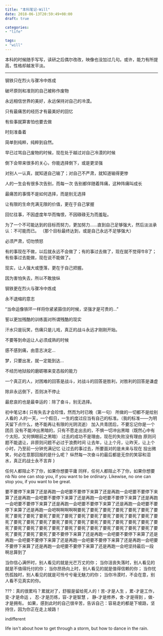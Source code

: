 ```yaml
---
title: "本科笔记-Will"
date: 2018-06-13T20:59:49+08:00
draft: true

categories:
- "life"

tags:
- "will"
---
```



本科的时候随手写写，读研之后偶尔改改，映像也没加过几句。或许，能力有所提高，性格却越发平淡。

---


钢铁只在烈火与骤冷中炼成

破坏原则和准则的自己被称作废物

永远相信世界的美好，永远保持对自己的冷漠。

只有最痛苦的经历才有最美好的回忆

有些事就算害怕也要去做

时刻准备着

简单到纯粹，纯粹到自然。

早已过骂自己废物的时候，现在处于越过对自己冷漠的时候

倒下会带来很多的关心，你能选择倒下，或是更坚强

对别人一认真，就知道自己输了；对自己不严肃，就知道输得更惨

人的一生会有很多次告别，而每一次
告别都伴随着阵痛，这种阵痛叫成长

最痛苦的事情不是如何选择，而是别无选择

让有限的生命充满无限的价值，更在于自己掌握

回忆往事，不因虚度年华而悔恨，不因碌碌无为而羞耻。

为了一个不可能达到的目标而努力，更加努力……直到自己足够强大，然后淡淡承认：不可能而已。
（那个目标最终达到，或是自己永远不足够强大）

必须严肃，切勿愤怒

有的事现在不做，以后就永远不会做了；有的事过去做了，现在就不觉得牛B了；有些事过去能做，现在说不能做了。

现实，让人强大或堕落，更在于自己把握。

因为害怕失去，所以不敢放纵

钢铁更在烈火与骤冷中炼成

永不退缩的意志

“当命运像铁环一样将你紧紧箍住的时候，坚强才是可贵的…”

誓以更加残酷的训练面对所谓残酷的现实

汗水只是玩笑，伤痛只是儿戏，真正的战斗永远才刚刚开始。

不要等到命运让人必须成熟的时候

感不感到痛，由意志决定…

梦，只要出发，就一定能到达…

不经历地狱般的磨砺哪来变态般的能力

一个真正的人，对困难的回答是战斗，对战斗的回答是胜利，对胜利的回答是谦虚

除非永远倒下，否则决不停止

最悲哀的也是最幸运的：除了奋斗，别无选择。

初中笔记本{
  只有失去才会珍惜，然而为时已晚（第一句）
  所做的一切都不是给别人看的
  人的一天，一个假日，一生的度过应当有自己的标准。（我的标准——为明天留下点什么，绝不能再让有限的光阴流逝）
  加入共青团后，不要忘记你是一个团员
  没有不能冲出黑暗的，只有不愿走出去的，不惧一切冲出黑暗（既然心中有个太阳，又何惧眼前之黑暗）
  过去的成功不是理由，现在的失败没有理由
  原则问题不能退让，非原则问题不必过于浪费时间
  让去年，让上个月，让昨天，让上个小时，乃至前一分钟充满记忆
  让过去的事过去，所要面对的是未来与现在
  投出微笑，何必在意那回报的是什么呢？
  纵然每一次奋斗的最后都是无奈的笑容和泪水，真正的战士永不言弃
}

任何人都阻止不了你，如果你想要平庸
同样，任何人都阻止不了你，如果你想要nb
No one can stop you, if you want to be ordinary.
Likewise, no one can stop you, if you want to be great.

要不要停下来算了还是再跑一会吧要不要停下来算了还是再跑一会吧要不要停下来算了还是再跑一会吧要不要停下来算了还是再跑一会吧要不要停下来算了还是再跑一会吧要不要停下来算了还是再跑一会吧要不要停下来算了还是再跑一会吧要不要停下来算了还是再跑一会吧啊啊啊啊啊要死了要死了要死了要死了要死了要死了要死了要死了要死了要死了要死了要死了要死了要死了要死了要死了要死了要死了要死了要死了要死了要死了要死了要死了要死了要死了要死了要死了要死了要死了要死了要死了要死了要死了要死了要死了要死了要死了要死了要死了要死了要死了要死了要死了要死了要死了要不要停下来算了还是再跑一会吧要不要停下来算了还是再跑一会吧要不要停下来算了还是再跑一会吧要不要停下来算了还是再跑一会吧要不要停下来算了还是再跑一会吧要不要停下来算了还是再跑一会吧坚持最后一段 啊总算到了

当你信心满怀时，别人看见的就是光芒万丈的你；
当你沮丧失落时，别人看见的就是不值得托付的你；
当你昂扬向上时，别人看见的就是值得信赖的你；
当你忧伤孤独时，别人看见的就是可怜兮兮毫无魅力的你；
当你冷漠时，不会在意，别人看不见真实的你。

???：真的很累吗？累就对了，舒服是留给死人的！苦-才是人生 ，累-才是工作， 变-才是命运 ， 忍-才是历练，容-才是智慧 ， 静-才是修养，舍-才是得到 ，做-才是拥有。 如果，感到此时的自己很辛苦，告诉自己：容易走的都是下坡路，坚持住，因为你正在走上坡路！


indifferent

life isn't about how to get through a storm, but how to dance in the rain.


